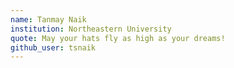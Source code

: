 ```yaml
---
name: Tanmay Naik
institution: Northeastern University
quote: May your hats fly as high as your dreams!
github_user: tsnaik
---
```


